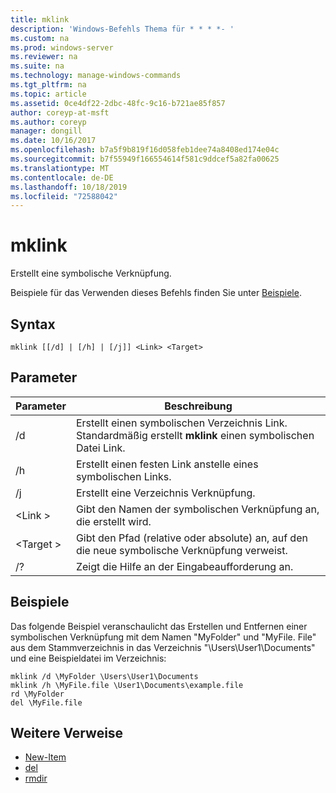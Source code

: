 ```yaml
---
title: mklink
description: 'Windows-Befehls Thema für * * * *- '
ms.custom: na
ms.prod: windows-server
ms.reviewer: na
ms.suite: na
ms.technology: manage-windows-commands
ms.tgt_pltfrm: na
ms.topic: article
ms.assetid: 0ce4df22-2dbc-48fc-9c16-b721ae85f857
author: coreyp-at-msft
ms.author: coreyp
manager: dongill
ms.date: 10/16/2017
ms.openlocfilehash: b7a5f9b819f16d058feb1dee74a8408ed174e04c
ms.sourcegitcommit: b7f55949f166554614f581c9ddcef5a82fa00625
ms.translationtype: MT
ms.contentlocale: de-DE
ms.lasthandoff: 10/18/2019
ms.locfileid: "72588042"
---
```

# <a name="mklink"></a>mklink
Erstellt eine symbolische Verknüpfung.

Beispiele für das Verwenden dieses Befehls finden Sie unter [Beispiele](#BKMK_examples).

## <a name="syntax"></a>Syntax

```
mklink [[/d] | [/h] | [/j]] <Link> <Target>
```

## <a name="parameters"></a>Parameter

|Parameter|Beschreibung|
|---------|-----------|
|/d|Erstellt einen symbolischen Verzeichnis Link. Standardmäßig erstellt **mklink** einen symbolischen Datei Link.|
|/h|Erstellt einen festen Link anstelle eines symbolischen Links.|
|/j|Erstellt eine Verzeichnis Verknüpfung.|
|\<Link >|Gibt den Namen der symbolischen Verknüpfung an, die erstellt wird.|
|\<Target >|Gibt den Pfad (relative oder absolute) an, auf den die neue symbolische Verknüpfung verweist.|
|/?|Zeigt die Hilfe an der Eingabeaufforderung an.|

## <a name="BKMK_examples"></a>Beispiele

Das folgende Beispiel veranschaulicht das Erstellen und Entfernen einer symbolischen Verknüpfung mit dem Namen "MyFolder" und "MyFile. File" aus dem Stammverzeichnis in das Verzeichnis "\Users\User1\Documents" und eine Beispieldatei im Verzeichnis:
```
mklink /d \MyFolder \Users\User1\Documents
mklink /h \MyFile.file \User1\Documents\example.file
rd \MyFolder
del \MyFile.file
```
## <a name="additional-references"></a>Weitere Verweise
-   [New-Item](https://docs.microsoft.com/powershell/module/microsoft.powershell.management/new-item?view=powershell-6)
-   [del](https://docs.microsoft.com/windows-server/administration/windows-commands/del)
-   [rmdir](https://docs.microsoft.com/windows-server/administration/windows-commands/rd)
